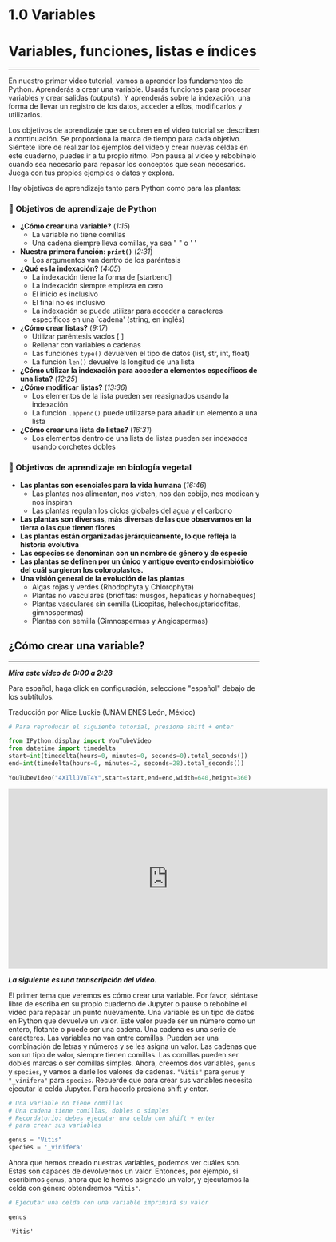 # 1.0 Variables
# Variables, funciones, listas e índices
______

En nuestro primer video tutorial, vamos a aprender los fundamentos de Python. Aprenderás a crear una variable. Usarás funciones para procesar variables y crear salidas (outputs). Y aprenderás sobre la indexación, una forma de llevar un registro de los datos, acceder a ellos, modificarlos y utilizarlos.

Los objetivos de aprendizaje que se cubren en el video tutorial se describen a continuación. Se proporciona la marca de tiempo para cada objetivo. Siéntete libre de realizar los ejemplos del video y crear nuevas celdas en este cuaderno, puedes ir a tu propio ritmo. Pon pausa al vídeo y rebobínelo cuando sea necesario para repasar los conceptos que sean necesarios. Juega con tus propios ejemplos o datos y explora.

Hay objetivos de aprendizaje tanto para Python como para las plantas:

### 🐍 Objetivos de aprendizaje de Python

- **¿Cómo crear una variable?** (*1:15*)
    - La variable no tiene comillas
    - Una cadena siempre lleva comillas, ya sea " " o ' '
- **Nuestra primera función: `print()`** (*2:31*)
    - Los argumentos van dentro de los paréntesis
- **¿Qué es la indexación?** (*4:05*)
    - La indexación tiene la forma de [start:end]
    - La indexación siempre empieza en cero
    - El inicio es inclusivo
    - El final no es inclusivo
    - La indexación se puede utilizar para acceder a caracteres específicos en una `cadena' (string, en inglés)
- **¿Cómo crear listas?** (*9:17*)
    - Utilizar paréntesis vacíos [ ] 
    - Rellenar con variables o cadenas
    - Las funciones `type()` devuelven el tipo de datos (list, str, int, float)
    - La función `len()` devuelve la longitud de una lista
- **¿Cómo utilizar la indexación para acceder a elementos específicos de una lista?** (*12:25*)
- **¿Cómo modificar listas?** (*13:36*)
    - Los elementos de la lista pueden ser reasignados usando la indexación
    - La función `.append()` puede utilizarse para añadir un elemento a una lista
- **¿Cómo crear una lista de listas?** (*16:31*)
    - Los elementos dentro de una lista de listas pueden ser indexados usando corchetes dobles


### 🌻 Objetivos de aprendizaje en biología vegetal

- **Las plantas son esenciales para la vida humana** (*16:46*)
    - Las plantas nos alimentan, nos visten, nos dan cobijo, nos medican y nos inspiran
    - Las plantas regulan los ciclos globales del agua y el carbono
- **Las plantas son diversas, más diversas de las que observamos en la tierra o las que tienen flores**
- **Las plantas están organizadas jerárquicamente, lo que refleja la historia evolutiva**
- **Las especies se denominan con un nombre de género y de especie**
- **Las plantas se definen por un único y antiguo evento endosimbiótico del cuál surgieron los coloroplastos.**
- **Una visión general de la evolución de las plantas**
    - Algas rojas y verdes (Rhodophyta y Chlorophyta)
    - Plantas no vasculares (briofitas: musgos, hepáticas y hornabeques)
    - Plantas vasculares sin semilla (Licopitas, helechos/pteridofitas, gimnospermas)
    - Plantas con semilla (Gimnospermas y Angiospermas)

## ¿Cómo crear una variable?
____

***Mira este video de 0:00 a 2:28***

Para español, haga click en configuración, seleccione "español" debajo de los subtítulos.

Traducción por Alice Luckie (UNAM ENES León, México)


```python
# Para reproducir el siguiente tutorial, presiona shift + enter

from IPython.display import YouTubeVideo
from datetime import timedelta
start=int(timedelta(hours=0, minutes=0, seconds=0).total_seconds())
end=int(timedelta(hours=0, minutes=2, seconds=28).total_seconds())

YouTubeVideo("4XIllJVnT4Y",start=start,end=end,width=640,height=360)
```





<iframe
    width="640"
    height="360"
    src="https://www.youtube.com/embed/4XIllJVnT4Y?start=0&end=148"
    frameborder="0"
    allowfullscreen
></iframe>




***La siguiente es una transcripción del video.***

El primer tema que veremos es cómo crear una variable. Por favor, siéntase libre de escriba en su propio cuaderno de Jupyter o pause o rebobine el video para repasar un punto nuevamente. Una variable es un tipo de datos en Python que devuelve un valor. Este valor puede ser un número como un entero, flotante o puede ser una cadena. Una cadena es una serie de caracteres. Las variables no van entre comillas. Pueden ser una combinación de letras y números y se les asigna un valor. Las cadenas
que son un tipo de valor, siempre tienen comillas. Las comillas pueden ser dobles marcas o ser comillas simples. Ahora, creemos dos variables, `genus` y `species`, y vamos a darle los valores de cadenas. `"Vitis"` para `genus` y `"_vinifera"` para `species`. Recuerde que para crear sus variables necesita ejecutar la celda Jupyter. Para hacerlo presiona shift y enter.


```python
# Una variable no tiene comillas
# Una cadena tiene comillas, dobles o simples
# Recordatorio: debes ejecutar una celda con shift + enter
# para crear sus variables

genus = "Vitis"
species = '_vinifera'
```

Ahora que hemos creado nuestras variables, podemos ver cuáles son. Estas son capaces de devolvernos un valor. Entonces, por ejemplo, si escribimos `genus`, ahora que le hemos asignado un valor, y ejecutamos la celda con género obtendremos `"Vitis"`.


```python
# Ejecutar una celda con una variable imprimirá su valor

genus
```




    'Vitis'


